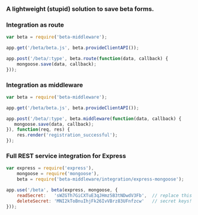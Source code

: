 ### A lightweight (stupid) solution to save beta forms.

### Integration as route

```javascript
var beta = require('beta-middleware');

app.get('/beta/beta.js', beta.provideClientAPI());

app.post('/beta/:type', beta.route(function(data, callback) {
    mongoose.save(data, callback);
}));
```

### Integration as middleware

```javascript
var beta = require('beta-middleware');

app.get('/beta/beta.js', beta.provideClientAPI());

app.post('/beta/:type', beta.middleware(function(data, callback) {
   mongoose.save(data, callback);
}), function(req, res) {
    res.render('registration_successful');
});
```

### Full REST service integration for Express

```javascript
var express = require('express'),
	mongoose = require('mongoose'),
	beta = require('beta-middleware/integration/express-mongoose');

app.use('/beta', beta(express, mongoose, {
    readSecret:   'sWZGTh7GiCXTuE3qJHmz5B3tNDwdV3Fb',  // replace this
    deleteSecret: 'MNI2kToBnuIhjFk26IvVBrz83UFnfzcw'   // secret keys!
}));
```
